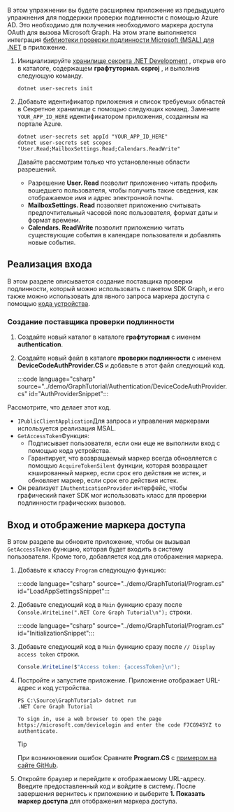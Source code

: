 <!-- markdownlint-disable MD002 MD041 -->

В этом упражнении вы будете расширяем приложение из предыдущего упражнения для поддержки проверки подлинности с помощью Azure AD. Это необходимо для получения необходимого маркера доступа OAuth для вызова Microsoft Graph. На этом этапе выполняется интеграция [библиотеки проверки подлинности Microsoft (MSAL) для .NET](https://github.com/AzureAD/microsoft-authentication-library-for-dotnet) в приложение.

1. Инициализируйте [хранилище секрета .NET Development](/aspnet/core/security/app-secrets) , открыв его в каталоге, содержащем **графтуториал. csproj** , и выполнив следующую команду.

    ```Shell
    dotnet user-secrets init
    ```

1. Добавьте идентификатор приложения и список требуемых областей в Секретное хранилище с помощью следующих команд. Замените `YOUR_APP_ID_HERE` идентификатором приложения, созданным на портале Azure.

    ```Shell
    dotnet user-secrets set appId "YOUR_APP_ID_HERE"
    dotnet user-secrets set scopes "User.Read;MailboxSettings.Read;Calendars.ReadWrite"
    ```

    Давайте рассмотрим только что установленные области разрешений.

    - Разрешение **User. Read** позволит приложению читать профиль вошедшего пользователя, чтобы получить такие сведения, как отображаемое имя и адрес электронной почты.
    - **MailboxSettings. Read** позволяет приложению считывать предпочтительный часовой пояс пользователя, формат даты и формат времени.
    - **Calendars. ReadWrite** позволит приложению читать существующие события в календаре пользователя и добавлять новые события.

## <a name="implement-sign-in"></a>Реализация входа

В этом разделе описывается создание поставщика проверки подлинности, который можно использовать с пакетом SDK Graph, и его также можно использовать для явного запроса маркера доступа с помощью [кода устройства](https://docs.microsoft.com/azure/active-directory/develop/v2-oauth2-device-code).

### <a name="create-an-authentication-provider"></a>Создание поставщика проверки подлинности

1. Создайте новый каталог в каталоге **графтуториал** с именем **authentication**.
1. Создайте новый файл в каталоге **проверки подлинности** с именем **DeviceCodeAuthProvider.CS** и добавьте в этот файл следующий код.

    :::code language="csharp" source="../demo/GraphTutorial/Authentication/DeviceCodeAuthProvider.cs" id="AuthProviderSnippet":::

Рассмотрите, что делает этот код.

- `IPublicClientApplication`Для запроса и управления маркерами используется реализация MSAL.
- `GetAccessToken`Функция:
  - Подписывает пользователя, если они еще не выполнили вход с помощью кода устройства.
  - Гарантирует, что возвращаемый маркер всегда обновляется с помощью `AcquireTokenSilent` функции, которая возвращает кэшированный маркер, если срок его действия не истек, и обновляет маркер, если срок его действия истек.
- Он реализует `IAuthenticationProvider` интерфейс, чтобы графический пакет SDK мог использовать класс для проверки подлинности графических вызовов.

## <a name="sign-in-and-display-the-access-token"></a>Вход и отображение маркера доступа

В этом разделе вы обновите приложение, чтобы он вызывал `GetAccessToken` функцию, которая будет входить в систему пользователя. Кроме того, добавляется код для отображения маркера.

1. Добавьте к классу `Program` следующую функцию:

    :::code language="csharp" source="../demo/GraphTutorial/Program.cs" id="LoadAppSettingsSnippet":::

1. Добавьте следующий код в `Main` функцию сразу после `Console.WriteLine(".NET Core Graph Tutorial\n");` строки.

    :::code language="csharp" source="../demo/GraphTutorial/Program.cs" id="InitializationSnippet":::

1. Добавьте следующий код в `Main` функцию сразу после `// Display access token` строки.

    ```csharp
    Console.WriteLine($"Access token: {accessToken}\n");
    ```

1. Постройте и запустите приложение. Приложение отображает URL-адрес и код устройства.

    ```Shell
    PS C:\Source\GraphTutorial> dotnet run
    .NET Core Graph Tutorial

    To sign in, use a web browser to open the page https://microsoft.com/devicelogin and enter the code F7CG945YZ to authenticate.
    ```

    > [!TIP]
    > При возникновении ошибок Сравните **Program.CS** с [примером на сайте GitHub](https://github.com/microsoftgraph/msgraph-training-dotnet-core/blob/master/demo/GraphTutorial/Program.cs).

1. Откройте браузер и перейдите к отображаемому URL-адресу. Введите предоставленный код и войдите в систему. После завершения вернитесь к приложению и выберите **1. Показать маркер доступа** для отображения маркера доступа.

